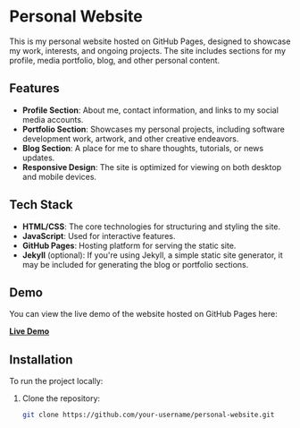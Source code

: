 # Personal Website

This is my personal website hosted on GitHub Pages, designed to showcase my work, interests, and ongoing projects. The site includes sections for my profile, media portfolio, blog, and other personal content.

## Features
- **Profile Section**: About me, contact information, and links to my social media accounts.
- **Portfolio Section**: Showcases my personal projects, including software development work, artwork, and other creative endeavors.
- **Blog Section**: A place for me to share thoughts, tutorials, or news updates.
- **Responsive Design**: The site is optimized for viewing on both desktop and mobile devices.

## Tech Stack
- **HTML/CSS**: The core technologies for structuring and styling the site.
- **JavaScript**: Used for interactive features.
- **GitHub Pages**: Hosting platform for serving the static site.
- **Jekyll** (optional): If you're using Jekyll, a simple static site generator, it may be included for generating the blog or portfolio sections.

## Demo

You can view the live demo of the website hosted on GitHub Pages here:

[**Live Demo**](https://benjamintian2005.github.io/)

## Installation

To run the project locally:

1. Clone the repository:
   ```bash
   git clone https://github.com/your-username/personal-website.git

##
